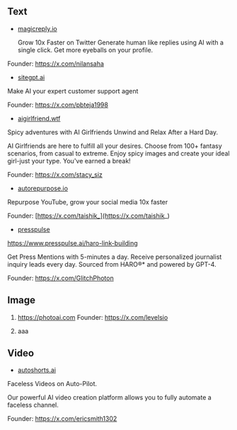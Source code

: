 ## Text

- [magicreply.io](https://magicreply.io)

  Grow 10x Faster on Twitter
  Generate human like replies using AI with a single click.
  Get more eyeballs on your profile.

Founder: https://x.com/nilansaha

- [sitegpt.ai](https://sitegpt.ai)

Make AI your expert customer support agent

Founder: https://x.com/pbteja1998

- [aigirlfriend.wtf](https://www.aigirlfriend.wtf)

Spicy adventures with AI Girlfriends
Unwind and Relax After a Hard Day.

AI Girlfriends are here to fulfill all your desires. Choose from 100+ fantasy scenarios, from casual to extreme. Enjoy spicy images and create your ideal girl-just your type. You've earned a break!

Founder: https://x.com/stacy_siz

- [autorepurpose.io](https://www.autorepurpose.io)

Repurpose YouTube, grow your social media 10x faster

Founder: [https://x.com/taishik_](https://x.com/taishik_)

- [presspulse](https://www.presspulse.ai/)

https://www.presspulse.ai/haro-link-building

Get Press Mentions with
5-minutes a day.
Receive personalized journalist inquiry leads every day.
Sourced from HARO®* and powered by GPT-4.

Founder: https://x.com/GlitchPhoton

## Image

1. https://photoai.com
  Founder: https://x.com/levelsio

1. aaa

## Video

- [autoshorts.ai](https://autoshorts.ai/)

Faceless Videos on Auto-Pilot.

Our powerful AI video creation platform allows you to fully automate a faceless channel.

Founder: https://x.com/ericsmith1302

